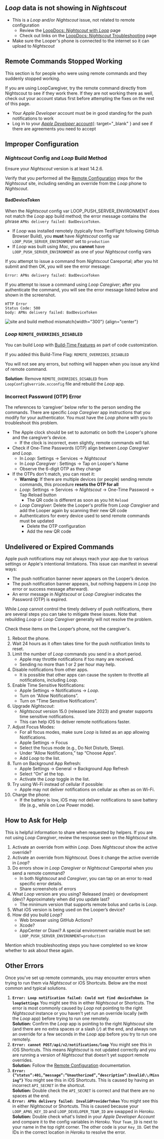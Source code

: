 ## *Loop* data is not showing in *Nightscout*

* This is a&nbsp;_<span translate="no">Loop</span>_&nbsp;and/or *Nightscout* issue, not related to remote configuration
    * Review the [LoopDocs: *Nightscout* with&nbsp;_<span translate="no">Loop</span>_](update-user.md) page
    * Check out links on the [LoopDocs: *Nightscout* Troubleshooting](troubleshoot.md) page
* Make sure the Looper's phone is connected to the internet so it can upload to *Nightscout*

## Remote Commands Stopped Working

This section is for people who were using remote commands and they suddenly stopped working.

If you are using LoopCaregiver, try the remote command directly from Nightscout to see if they work there. If they are not working there as well, check out your account status first before attempting the fixes on the rest of this page.

* Your *Apple Developer* account must be in good standing for the push notifications to work
* Log in to your [*Apple Developer* account](https://developer.apple.com/account){: target="_blank" } and see if there are agreements you need to accept

## Improper Configuration

### *Nightscout* Config and *Loop* Build Method

Ensure your *Nightscout* version is at least 14.2.6.

Verify that you performed all the [Remote Configuration](remote-config.md) steps for the *Nightscout* site, including sending an override from the&nbsp;_<span translate="no">Loop</span>_&nbsp;phone to *Nightscout*.

#### BadDeviceToken

When the *Nightscout* config var LOOP_PUSH_SERVER_ENVIRONMENT does not match the&nbsp;_<span translate="no">Loop</span>_&nbsp;app build method; the error message contains the phrase `APNs delivery failed: BadDeviceToken`.

* If&nbsp;_<span translate="no">Loop</span>_&nbsp;was installed remotely (typically from TestFlight following GitHub Browser Build), you **must** have *Nightscout* config var `LOOP_PUSH_SERVER_ENVIRONMENT` set to `production`
* If&nbsp;_<span translate="no">Loop</span>_&nbsp;was built using *Mac*, you **cannot** have `LOOP_PUSH_SERVER_ENVIRONMENT` as one of your *Nightscout* config vars

If you attempt to issue a command from *Nightscout* Careportal; after you hit submit and then OK, you will see the error message:

```
Error: APNs delivery failed: BadDeviceToken
```

If you attempt to issue a command using *Loop Caregiver*; after you authenticate the command, you will see the error message listed below and shown in the screenshot.

```
HTTP Error
Status Code: 500
body: APNs delivery failed: BadDeviceToken
```

![site and build method mismatch](img/site-build-mismatch.png){width="300"}
{align="center"}

### *Loop* `REMOTE_OVERRIDES_DISABLED`

You can build Loop with [Build-Time Features](../version/build-time-flag.md) as part of code customization.

If you added this Build-Time Flag: `REMOTE_OVERRIDES_DISABLED`

You will not see any errors, but nothing will happen when you issue any kind of remote command.

**Solution**: Remove `REMOTE_OVERRIDES_DISABLED` from `LoopConfigOverride.xcconfig` file and rebuild the&nbsp;_<span translate="no">Loop</span>_&nbsp;app.

### Incorrect Password (OTP) Error

The references to ‘caregiver’ below refer to the person sending the commands. There are specific *Loop Caregiver* app instructions that you modify for your authenticator. You must have the&nbsp;_<span translate="no">Loop</span>_&nbsp;phone with you to troubleshoot this problem.

* The Apple clock should be set to automatic on both the Looper's phone and the caregiver’s device.
    * If the clock is incorrect, even slightly, remote commands will fail.
* Check if One-Time Passwords (OTP) align between *Loop Caregiver* and&nbsp;_<span translate="no">Loop</span>_.
    * In&nbsp;_<span translate="no">Loop</span>_: Settings -> Services -> *Nightscout*
    * In *Loop Caregiver* : Settings -> Tap on Looper's Name
    * Observe the 6-digit OTP as they change
* If the OTPs don't match, you can reset it:
    * **Warning**: If there are multiple devices (or people) sending remote commands, this procedure **resets the OTP for all**
    * _<span translate="no">Loop</span>_: Settings -> Services -> *Nightscout* -> One-Time Password -> Tap Reload button
        * The QR code is different as soon as you hit `Reload`
    * *Loop Caregiver*: Delete the Looper's profile from *Loop Caregiver* and add the Looper again by scanning their new QR code
    * Authenticators for every device used to send remote commands must be updated
        * Delete the OTP configuration
        * Add the new QR code

## Undelivered or Expired Commands

Apple push notifications may not always reach your app due to various settings or Apple's intentional limitations. This issue can manifest in several ways:

* The push notification banner never appears on the Looper’s device.
* The push notification banner appears, but nothing happens in&nbsp;_<span translate="no">Loop</span>_&nbsp;(no error or success message afterward).
* An error message in *Nightscout* or *Loop Caregiver* indicates the Password (OTP) is expired.

While&nbsp;_<span translate="no">Loop</span>_&nbsp;cannot control the timely delivery of push notifications, there are several steps you can take to mitigate these issues. Note that rebuilding&nbsp;_<span translate="no">Loop</span>_&nbsp;or *Loop Caregiver* generally will not resolve the problem.

Check these items on the Looper’s phone, not the caregiver's.

1. Reboot the phone.
1. Wait 24 hours as it often takes time for the push notification limits to reset.
1. Limit the number of&nbsp;_<span translate="no">Loop</span>_&nbsp;commands you send in a short period.
    * Apple may throttle notifications if too many are received.
    * Sending no more than 1 or 2 per hour may help.
1. Disable notifications from other apps.
    * It is possible that other apps can cause the system to throttle all notifications, including&nbsp;_<span translate="no">Loop</span>_.
1. Enable Time Sensitive Notifications:
    * Apple Settings -> Notifications ->&nbsp;_<span translate="no">Loop</span>_.
    * Turn on “Allow Notifications”.
    * Turn on “Time Sensitive Notifications”.
1. Upgrade *Nightscout*:
    * *Nightscout* version 15.0 (released late 2023) and greater supports time sensitive notifications.
    * This can help iOS to deliver remote notifications faster.
1. Adjust Focus Modes:
    * For all focus modes, make sure&nbsp;_<span translate="no">Loop</span>_&nbsp;is listed as an app allowing Notifications.
    * Apple Settings -> Focus
    * Select the focus mode (e.g., Do Not Disturb, Sleep).
    * Under “Allow Notifications,” tap “Choose Apps”.
    * Add&nbsp;_<span translate="no">Loop</span>_&nbsp;to the list.
1. Turn on Background App Refresh:
    * Apple Settings -> General -> Background App Refresh
    * Select “On” at the top.
    * Activate the&nbsp;_<span translate="no">Loop</span>_&nbsp;toggle in the list.
1. Try using Wi-Fi instead of cellular if possible:
    * Apple may not deliver notifications on cellular as often as on Wi-Fi.
1. Charge the phone:
    * If the battery is low, iOS may not deliver notifications to save battery life (e.g., while on Low Power mode).

## How to Ask for Help

This is helpful information to share when requested by helpers. If you are not using *Loop Caregiver*, review the response seen on the *Nightscout* site.

1. Activate an override from within&nbsp;_<span translate="no">Loop</span>_. Does *Nightscout* show the active override?
1. Activate an override from *Nightscout*. Does it change the active override in&nbsp;_<span translate="no">Loop</span>_?
1. Do errors show in *Loop Caregiver* or *Nightscout* Careportal when you send a remote command?
    * In both *Nightscout* and *Caregiver*, you can tap on an error to read specific error details.
    * Share screenshots of errors
1. What&nbsp;_<span translate="no">Loop</span>_&nbsp;version are you using? Released (main) or development (dev)? Approximately when did you update last?
    * The minimum version that supports remote bolus and carbs is&nbsp;_<span translate="no">Loop</span>_.
1. What iOS version is being used on the Looper’s device?
1. How did you build&nbsp;_<span translate="no">Loop</span>_?
    * Web browser using GitHub Actions?
    * Xcode?
    * AppCenter or Diawi? A special environment variable must be set: `LOOP_PUSH_SERVER_ENVIRONMENT=production`

Mention which troubleshooting steps you have completed so we know whether to ask about these again.

## Other Errors

Once you've set up remote commands, you may encounter errors when trying to run them via *Nightscout* or iOS Shortcuts.  Below are the most common and typical solutions.

1. **`Error: Loop notification failed: Could not find deviceToken in loopSettings`** You might see this in either *Nightscout* or Shortcuts.  The error is most commonly caused by&nbsp;_<span translate="no">Loop</span>_&nbsp;not pointing to the right *Nightscout* instance or you haven't yet run an override locally (with the&nbsp;_<span translate="no">Loop</span>_ app) before trying to run one remotely.  
    **Solution:** Confirm the *Loop* app is pointing to the right *Nightscout* site (and there are no extra spaces or a slash (`/`) at the end, and always run an override for a few seconds in the *Loop* app before you try to run one remotely.
2. **`Error: cannot POST/api/v2/notifications/loop`** You might see this in iOS Shortcuts.  This means *Nightscout* is not updated correctly and you are running a version of *Nightscout* that doesn't yet support remote overrides.   
   **Solution:** Follow the [Remote Configuration](remote-config.md) documentation.
3. **`Error: {“status”:401,”message”:”Unauthorized”,”description”:Invalid\\/Missing”}`** You might see this in iOS Shortcuts.  This is caused by having an incorrect `API_SECRET` in the shortcut.  
    **Solution:** Double check the `API_SECRET` is correct and that there are no spaces at the end.
4. **`Error: APNs delivery failed: InvalidProviderToken`** You might see this in either *Nightscout* or Shortcuts.  This is caused because your `LOOP_APNS_KEY_ID` and `LOOP_DEVELOPER_TEAM_ID` are swapped in *Heroku*.   
   **Solution:** Double check what's listed in your *Apple Developer Account* and compare it to the config variables in *Heroku*. Your `Team_ID` is next to your name in the top right corner.  The other code is your `Key_ID`. Get the IDs in the correct location in *Heroku* to resolve the error.
